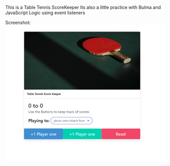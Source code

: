 This is a Table Tennis ScoreKeeper
Its also a little practice with 
Bulma and JavaScript Logic using event listeners

Screenshot:
![Alt text](./TTScoreKeeper.PNG)